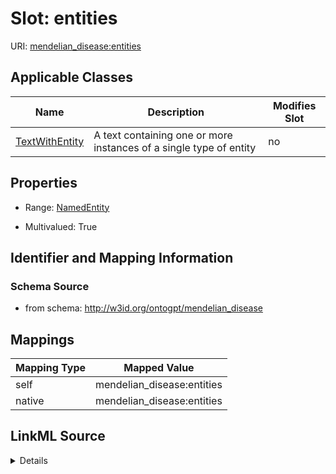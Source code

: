 

# Slot: entities

URI: [mendelian_disease:entities](http://w3id.org/ontogpt/mendelian_disease/entities)



<!-- no inheritance hierarchy -->





## Applicable Classes

| Name | Description | Modifies Slot |
| --- | --- | --- |
| [TextWithEntity](TextWithEntity.md) | A text containing one or more instances of a single type of entity |  no  |







## Properties

* Range: [NamedEntity](NamedEntity.md)

* Multivalued: True





## Identifier and Mapping Information







### Schema Source


* from schema: http://w3id.org/ontogpt/mendelian_disease




## Mappings

| Mapping Type | Mapped Value |
| ---  | ---  |
| self | mendelian_disease:entities |
| native | mendelian_disease:entities |




## LinkML Source

<details>
```yaml
name: entities
from_schema: http://w3id.org/ontogpt/mendelian_disease
rank: 1000
alias: entities
owner: TextWithEntity
domain_of:
- TextWithEntity
range: NamedEntity
multivalued: true

```
</details>